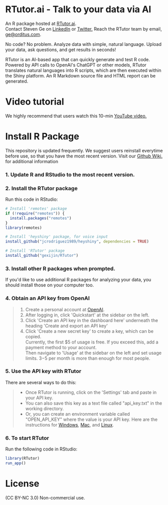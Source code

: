 # RTutor.ai - Talk to your data via AI
An R package hosted at [RTutor.ai](https://RTutor.ai). <br>
Contact Steven Ge on [LinkedIn](https://www.linkedin.com/in/steven-ge-ab016947/) or [Twitter.](https://twitter.com/StevenXGe) Reach the RTutor team by email, ge@orditus.com.

No code? No problem. Analyze data with simple, natural language. Upload your data, ask questions, and get results in seconds!

RTutor is an AI-based app that can quickly generate and test R code. Powered by API calls to OpenAI's ChatGPT or other models, RTutor translates natural languages into R scripts, which are then executed within the Shiny platform. An R Markdown source file and HTML report can be generated. 

# Video tutorial
We highly recommend that users watch this 10-min [YouTube video.](https://youtu.be/a-bZW26nK9k)

# Install R Package

This repository is updated frequently. We suggest users reinstall everytime before use, so that you have the most recent version. Visit our [Github Wiki.](https://github.com/gexijin/RTutor/wiki) for additional information

### 1. Update R and RStudio to the most recent version.
### 2. Install the RTutor package
Run this code in RStudio:
``` r
# Install 'remotes' package
if (!require("remotes")) {
  install.packages("remotes")
}
library(remotes)

# Install 'heyshiny' package, for voice input
install_github("jcrodriguez1989/heyshiny", dependencies = TRUE)

# Install 'RTutor' package
install_github("gexijin/RTutor")
```

### 3. Install other R packages when prompted.
If you'd like to use additional R packages for analyzing your data, you should install those on your computer too.   
   
### 4. Obtain an API key from OpenAI
> 1. Create a personal account at [OpenAI](https://platform.openai.com/docs/overview).
> 2. After logging in, click 'Quickstart' at the sidebar on the left.
> 3. Click 'Create an API key in the dashboard here' underneath the heading 'Create and export an API key'
> 4. Click 'Create a new secret key' to create a key, which can be copied.    
> Currently, the first $5 of usage is free. If you exceed this, add a payment method to your account.    
> Then navigate to 'Usage' at the sidebar on the left and set usage limits. $3-$5 per month is more than enough for most people.

### 5. Use the API key with RTutor
There are several ways to do this:   
   
> * Once RTutor is running, click on the 'Settings' tab and paste in your API key.
> * You can also save this key as a text file called "api_key.txt" in the working directory.
> * Or, you can create an environment variable called "OPEN_API_KEY" where the value is your API key. Here are the instructions for [Windows](https://docs.oracle.com/en/database/oracle/machine-learning/oml4r/1.5.1/oread/creating-and-modifying-environment-variables-on-windows.html), [Mac](https://phoenixnap.com/kb/set-environment-variable-mac), and [Linux](https://linuxize.com/post/how-to-set-and-list-environment-variables-in-linux/).   
   
### 6. To start RTutor
Run the following code in RStudio:
``` r
library(RTutor)
run_app()
```



# License
(CC BY-NC 3.0) Non-commercial use.
